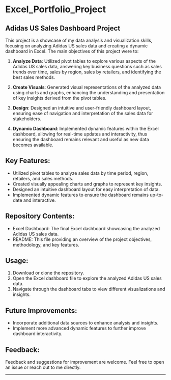 # Excel_Portfolio_Project
## Adidas US Sales Dashboard Project

This project is a showcase of my data analysis and visualization skills, focusing on analyzing Adidas US sales data and creating a dynamic dashboard in Excel. The main objectives of this project were to:

1. **Analyze Data**: Utilized pivot tables to explore various aspects of the Adidas US sales data, answering key business questions such as sales trends over time, sales by region, sales by retailers, and identifying the best sales methods.

2. **Create Visuals**: Generated visual representations of the analyzed data using charts and graphs, enhancing the understanding and presentation of key insights derived from the pivot tables.

3. **Design**: Designed an intuitive and user-friendly dashboard layout, ensuring ease of navigation and interpretation of the sales data for stakeholders.

4. **Dynamic Dashboard**: Implemented dynamic features within the Excel dashboard, allowing for real-time updates and interactivity, thus ensuring the dashboard remains relevant and useful as new data becomes available.

## Key Features:

- Utilized pivot tables to analyze sales data by time period, region, retailers, and sales methods.
- Created visually appealing charts and graphs to represent key insights.
- Designed an intuitive dashboard layout for easy interpretation of data.
- Implemented dynamic features to ensure the dashboard remains up-to-date and interactive.

## Repository Contents:
- Excel Dashboard: The final Excel dashboard showcasing the analyzed Adidas US sales data.
- README: This file providing an overview of the project objectives, methodology, and key features.

## Usage:

1. Download or clone the repository.
2. Open the Excel dashboard file to explore the analyzed Adidas US sales data.
3. Navigate through the dashboard tabs to view different visualizations and insights.

## Future Improvements:

- Incorporate additional data sources to enhance analysis and insights.
- Implement more advanced dynamic features to further improve dashboard interactivity.

## Feedback:

Feedback and suggestions for improvement are welcome. Feel free to open an issue or reach out to me directly.

---
